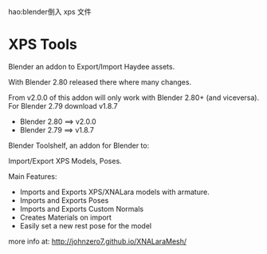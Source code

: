 hao:blender倒入 xps 文件

XPS Tools 
=========
Blender an addon to Export/Import Haydee assets.

With Blender 2.80 released there where many changes.

From v2.0.0 of this addon will only work with Blender 2.80+ (and viceversa).
For Blender 2.79 download v1.8.7

- Blender 2.80 ==> v2.0.0
- Blender 2.79 ==> v1.8.7

Blender Toolshelf, an addon for Blender to:

Import/Export XPS Models, Poses.

Main Features:
- Imports and Exports XPS/XNALara models with armature.
- Imports and Exports Poses
- Imports and Exports Custom Normals
- Creates Materials on import
- Easily set a new rest pose for the model

more info at:
http://johnzero7.github.io/XNALaraMesh/

